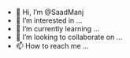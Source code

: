 - 👋 Hi, I’m @SaadManj
- 👀 I’m interested in ...
- 🌱 I’m currently learning ...
- 💞️ I’m looking to collaborate on ...
- 📫 How to reach me ...

<!---
SaadManj/SaadManj is a ✨ special ✨ repository because its `README.md` (this file) appears on your GitHub profile.
You can click the Preview link to take a look at your changes.
--->
